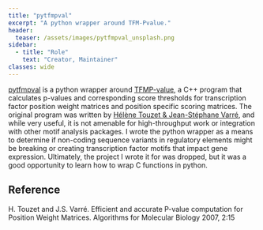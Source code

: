```yaml
---
title: "pytfmpval"
excerpt: "A python wrapper around TFM-Pvalue."
header:
  teaser: /assets/images/pytfmpval_unsplash.png
sidebar:
  - title: "Role"
    text: "Creator, Maintainer"
classes: wide
---
```


[pytfmpval](https://pytfmpval.readthedocs.io/en/latest/) is a python wrapper around [TFMP-value](https://bioinfo.lifl.fr/tfm-pvalue/tfm-pvalue.php), a C++ program that calculates p-values and corresponding score thresholds for transcription factor position weight matrices and position specific scoring matrices. The original program was written by [Hélène Touzet & Jean-Stéphane Varré](https://almob.biomedcentral.com/articles/10.1186/1748-7188-2-15), and while very useful, it is not amenable for high-throughput work or integration with other motif analysis packages. I wrote the python wrapper as a means to determine if non-coding sequence variants in regulatory elements might be breaking or creating transcription factor motifs that impact gene expression. Ultimately, the project I wrote it for was dropped, but it was a good opportunity to learn how to wrap C functions in python.

## Reference
H. Touzet and J.S. Varré. Efficient and accurate P-value computation for Position Weight Matrices.
Algorithms for Molecular Biology 2007, 2:15